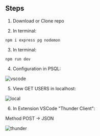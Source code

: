 ## Steps

1. Download or Clone repo

2. In terminal:

```
npm i express pg nodemon
```

3. In terminal:

```
npm run dev
```

4. Configuration in PSQL:

![vscode](https://user-images.githubusercontent.com/68760595/153223147-bf89fd18-0161-46eb-864d-087050e5d9ee.PNG)

5. View GET USERS in localhost:

![local](https://user-images.githubusercontent.com/68760595/153224051-03483e7b-e46a-4dae-89f8-c9882d82a7d0.PNG)

6. In Extension VSCode "Thunder Client":

Method POST -> JSON

![thunder](https://user-images.githubusercontent.com/68760595/153226782-33827176-ff23-453c-8fd9-083a28036ff2.PNG)






